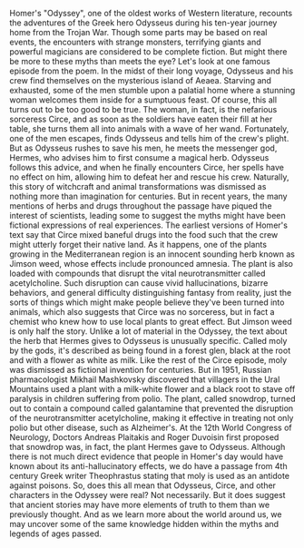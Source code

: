 
Homer&#39;s &quot;Odyssey&quot;,
one of the oldest works 
of Western literature,
recounts the adventures 
of the Greek hero Odysseus
during his ten-year journey home
from the Trojan War.
Though some parts 
may be based on real events,
the encounters with strange monsters,
terrifying giants and powerful magicians
are considered to be complete fiction.
But might there be more to these myths
than meets the eye?
Let&#39;s look at one famous episode 
from the poem.
In the midst of their long voyage,
Odysseus and his crew find themselves
on the mysterious island of Aeaea.
Starving and exhausted, some of the men
stumble upon a palatial home
where a stunning woman welcomes them
inside for a sumptuous feast.
Of course, this all turns out to be 
too good to be true.
The woman, in fact, 
is the nefarious sorceress Circe,
and as soon as the soldiers
have eaten their fill at her table,
she turns them all into animals
with a wave of her wand.
Fortunately, one of the men escapes,
finds Odysseus 
and tells him of the crew&#39;s plight.
But as Odysseus rushes to save his men,
he meets the messenger god, Hermes,
who advises him to first consume
a magical herb.
Odysseus follows this advice,
and when he finally encounters Circe,
her spells have no effect on him,
allowing him to defeat her
and rescue his crew.
Naturally, this story of witchcraft
and animal transformations
was dismissed as nothing more 
than imagination for centuries.
But in recent years, the many mentions
of herbs and drugs throughout the passage
have piqued the interest of scientists,
leading some to suggest
the myths might have been 
fictional expressions of real experiences.
The earliest versions of Homer&#39;s text
say that Circe mixed baneful drugs
into the food
such that the crew might utterly forget
their native land.
As it happens, one of the plants growing
in the Mediterranean region
is an innocent sounding herb
known as Jimson weed,
whose effects include pronounced amnesia.
The plant is also loaded with compounds
that disrupt the vital neurotransmitter
called acetylcholine.
Such disruption can cause 
vivid hallucinations,
bizarre behaviors,
and general difficulty distinguishing
fantasy from reality,
just the sorts of things
which might make people believe 
they&#39;ve been turned into animals,
which also suggests that Circe
was no sorceress,
but in fact a chemist who knew how
to use local plants to great effect.
But Jimson weed is only half the story.
Unlike a lot of material in the Odyssey,
the text about the herb that Hermes
gives to Odysseus is unusually specific.
Called moly by the gods,
it&#39;s described as being found
in a forest glen,
black at the root 
and with a flower as white as milk.
Like the rest of the Circe episode,
moly was dismissed 
as fictional invention for centuries.
But in 1951, Russian pharmacologist
Mikhail Mashkovsky
discovered that villagers 
in the Ural Mountains
used a plant with a milk-white flower
and a black root
to stave off paralysis 
in children suffering from polio.
The plant, called snowdrop,
turned out to contain a compound
called galantamine
that prevented the disruption
of the neurotransmitter acetylcholine,
making it effective in treating
not only polio
but other disease, such as Alzheimer&#39;s.
At the 12th World Congress of Neurology,
Doctors Andreas Plaitakis 
and Roger Duvoisin
first proposed that snowdrop was, in fact,
the plant Hermes gave to Odysseus.
Although there is not much direct
evidence that people in Homer&#39;s day
would have known about 
its anti-hallucinatory effects,
we do have a passage from 4th century
Greek writer Theophrastus
stating that moly 
is used as an antidote against poisons.
So, does this all mean
that Odysseus, Circe, and other characters
in the Odyssey were real?
Not necessarily.
But it does suggest that ancient stories
may have more elements of truth to them
than we previously thought.
And as we learn more
about the world around us,
we may uncover some of the same knowledge
hidden within the myths 
and legends of ages passed.
